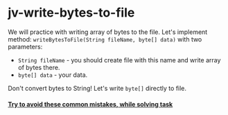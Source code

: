 # jv-write-bytes-to-file

We will practice with writing array of bytes to the file.
Let's implement method: `writeBytesToFile(String fileName, byte[] data)` with two parameters:
- `String fileName` - you should create file with this name and write array of bytes there.
- `byte[] data` - your data.

Don't convert bytes to String! Let's write `byte[]` directly to file.

#### [Try to avoid these common mistakes, while solving task](https://mate-academy.github.io/jv-program-common-mistakes/java-core/builder-file/write-bytes-to-file)

